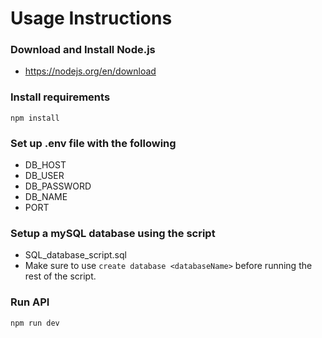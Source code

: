 # Usage Instructions

### Download and Install Node.js

- https://nodejs.org/en/download

### Install requirements

`npm install`

### Set up .env file with the following

- DB_HOST
- DB_USER
- DB_PASSWORD
- DB_NAME
- PORT

### Setup a mySQL database using the script

- SQL_database_script.sql
- Make sure to use `create database <databaseName>` before running the rest of the script.

### Run API

`npm run dev`
